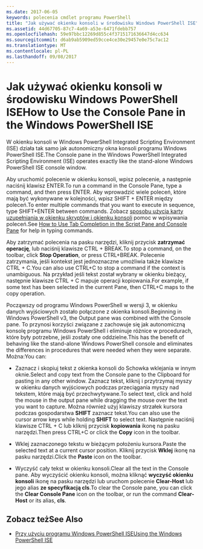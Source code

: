 ```yaml
---
ms.date: 2017-06-05
keywords: polecenia cmdlet programu PowerShell
title: "Jak używać okienku konsoli w środowisku Windows PowerShell ISE"
ms.assetid: 44d67705-87c7-4a69-a53e-6471fdebb757
ms.openlocfilehash: 59e97bbc12269d855c4f3715171636647d4cc634
ms.sourcegitcommit: d6ab9ab5909ed59cce4ce30e29457e0e75c7ac12
ms.translationtype: MT
ms.contentlocale: pl-PL
ms.lasthandoff: 09/08/2017
---
```

# <a name="how-to-use-the-console-pane-in-the-windows-powershell-ise"></a><span data-ttu-id="eb51f-103">Jak używać okienku konsoli w środowisku Windows PowerShell ISE</span><span class="sxs-lookup"><span data-stu-id="eb51f-103">How to Use the Console Pane in the Windows PowerShell ISE</span></span>
<span data-ttu-id="eb51f-104">W okienku konsoli w Windows PowerShell Integrated Scripting Environment (ISE) działa tak samo jak autonomiczny okna konsoli programu Windows PowerShell ISE.</span><span class="sxs-lookup"><span data-stu-id="eb51f-104">The Console pane in the Windows PowerShell Integrated Scripting Environment (ISE) operates exactly like the stand-alone Windows PowerShell ISE console window.</span></span>

<span data-ttu-id="eb51f-105">Aby uruchomić polecenie w okienku konsoli, wpisz polecenie, a następnie naciśnij klawisz ENTER.</span><span class="sxs-lookup"><span data-stu-id="eb51f-105">To run a command in the Console Pane, type a command, and then press ENTER.</span></span> <span data-ttu-id="eb51f-106">Aby wprowadzić wiele poleceń, które mają być wykonywane w kolejności, wpisz SHIFT + ENTER między poleceń.</span><span class="sxs-lookup"><span data-stu-id="eb51f-106">To enter multiple commands that you want to execute in sequence, type SHIFT+ENTER between commands.</span></span> <span data-ttu-id="eb51f-107">Zobacz [sposobu użycia karty uzupełniania w okienku skryptów i okienku konsoli](How-to-Use-Tab-Completion-in-the-Script-Pane-and-Console-Pane.md) pomoc w wpisywania poleceń.</span><span class="sxs-lookup"><span data-stu-id="eb51f-107">See [How to Use Tab Completion in the Script Pane and Console Pane](How-to-Use-Tab-Completion-in-the-Script-Pane-and-Console-Pane.md) for help in typing commands.</span></span>

<span data-ttu-id="eb51f-108">Aby zatrzymać polecenia na pasku narzędzi, kliknij przycisk **zatrzymać operację**, lub naciśnij klawisze CTRL + BREAK.</span><span class="sxs-lookup"><span data-stu-id="eb51f-108">To stop a command, on the toolbar, click **Stop Operation**, or press CTRL+BREAK.</span></span> <span data-ttu-id="eb51f-109">Polecenie zatrzymania, jeśli kontekst jest jednoznaczne umożliwia także klawisze CTRL + C.</span><span class="sxs-lookup"><span data-stu-id="eb51f-109">You can also use CTRL+C to stop a command if the context is unambiguous.</span></span> <span data-ttu-id="eb51f-110">Na przykład jeśli tekst został wybrany w okienku bieżący, następnie klawisze CTRL + C mapuje operacji kopiowania.</span><span class="sxs-lookup"><span data-stu-id="eb51f-110">For example, if some text has been selected in the current Pane, then CTRL+C maps to the copy operation.</span></span>

<span data-ttu-id="eb51f-111">Począwszy od programu Windows PowerShell w wersji 3, w okienku danych wyjściowych zostało połączone z okienka konsoli.</span><span class="sxs-lookup"><span data-stu-id="eb51f-111">Beginning in Windows PowerShell v3, the Output pane was combined with the Console pane.</span></span> <span data-ttu-id="eb51f-112">To przynosi korzyści związane z zachowuje się jak autonomiczną konsolę programu Windows PowerShell i eliminuje różnice w procedurach, które były potrzebne, jeśli zostały one oddzielne.</span><span class="sxs-lookup"><span data-stu-id="eb51f-112">This has the benefit of behaving like the stand-alone Windows PowerShell console and eliminates the differences in procedures that were needed when they were separate.</span></span> <span data-ttu-id="eb51f-113">Można:</span><span class="sxs-lookup"><span data-stu-id="eb51f-113">You can:</span></span>

- <span data-ttu-id="eb51f-114">Zaznacz i skopiuj tekst z okienka konsoli do Schowka wklejania w innym oknie.</span><span class="sxs-lookup"><span data-stu-id="eb51f-114">Select and copy text from the Console pane to the Clipboard for pasting in any other window.</span></span> <span data-ttu-id="eb51f-115">Zaznacz tekst, kliknij i przytrzymaj myszy w okienku danych wyjściowych podczas przeciągania myszy nad tekstem, które mają być przechwytywane.</span><span class="sxs-lookup"><span data-stu-id="eb51f-115">To select text, click and hold the mouse in the output pane while dragging the mouse over the text you want to capture.</span></span> <span data-ttu-id="eb51f-116">Można również użyj klawiszy strzałek kursora podczas gospodarstwa **SHIFT** zaznacz tekst.</span><span class="sxs-lookup"><span data-stu-id="eb51f-116">You can also use the cursor arrow keys while holding **SHIFT** to select text.</span></span> <span data-ttu-id="eb51f-117">Następnie naciśnij klawisze CTRL + C lub kliknij przycisk **kopiowania** ikonę na pasku narzędzi.</span><span class="sxs-lookup"><span data-stu-id="eb51f-117">Then press CTRL+C or click the **Copy** icon in the toolbar.</span></span>

- <span data-ttu-id="eb51f-118">Wklej zaznaczonego tekstu w bieżącym położeniu kursora.</span><span class="sxs-lookup"><span data-stu-id="eb51f-118">Paste the selected text at a current cursor position.</span></span> <span data-ttu-id="eb51f-119">Kliknij przycisk **Wklej** ikonę na pasku narzędzi.</span><span class="sxs-lookup"><span data-stu-id="eb51f-119">Click the **Paste** icon on the toolbar.</span></span>

- <span data-ttu-id="eb51f-120">Wyczyść cały tekst w okienku konsoli.</span><span class="sxs-lookup"><span data-stu-id="eb51f-120">Clear all the text in the Console pane.</span></span> <span data-ttu-id="eb51f-121">Aby wyczyścić okienku konsoli, można kliknąć **wyczyść okienku konsoli** ikonę na pasku narzędzi lub uruchom polecenie **Clear-Host** lub jego alias **ze specyfikacją cls**.</span><span class="sxs-lookup"><span data-stu-id="eb51f-121">To clear the Console pane, you can click the **Clear Console Pane** icon on the toolbar, or run the command **Clear-Host** or its alias, **cls**.</span></span>

## <a name="see-also"></a><span data-ttu-id="eb51f-122">Zobacz też</span><span class="sxs-lookup"><span data-stu-id="eb51f-122">See Also</span></span>
- [<span data-ttu-id="eb51f-123">Przy użyciu programu Windows PowerShell ISE</span><span class="sxs-lookup"><span data-stu-id="eb51f-123">Using the Windows PowerShell ISE</span></span>](Using-the-Windows-PowerShell-ISE.md)


